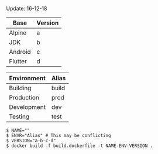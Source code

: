 Update: 16-12-18  

| Base | Version |
|-|-|
| Alpine | a |
| JDK | b |
| Android | c |
| Flutter | d |

| Environment | Alias |
|-|-|
| Building | build |
| Production | prod |
| Development | dev |
| Testing | test |

```
$ NAME=""
$ ENVR="Alias" # This may be conflicting
$ VERSION="a-b-c-d"
$ docker build -f build.dockerfile -t NAME-ENV-VERSION .
```
